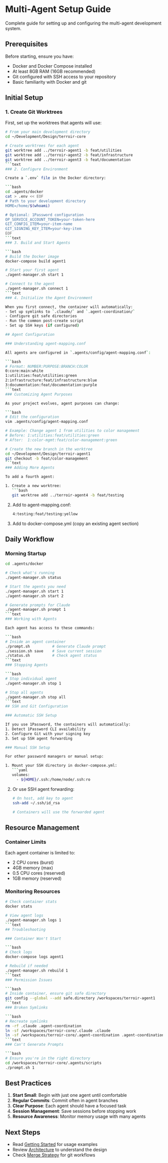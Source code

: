# Multi-Agent Setup Guide

Complete guide for setting up and configuring the multi-agent development system.

## Prerequisites

Before starting, ensure you have:

- Docker and Docker Compose installed
- At least 8GB RAM (16GB recommended)
- Git configured with SSH access to your repository
- Basic familiarity with Docker and git

## Initial Setup

### 1. Create Git Worktrees

First, set up the worktrees that agents will use:

````bash
# From your main development directory
cd ~/Development/Design/terroir-core

# Create worktrees for each agent
git worktree add ../terroir-agent1 -b feat/utilities
git worktree add ../terroir-agent2 -b feat/infrastructure
git worktree add ../terroir-agent3 -b feat/documentation
```text
### 2. Configure Environment

Create a `.env` file in the Docker directory:

```bash
cd .agents/docker
cat > .env << EOF
# Path to your development directory
HOME=/home/$(whoami)

# Optional: 1Password configuration
OP_SERVICE_ACCOUNT_TOKEN=your-token-here
GIT_CONFIG_ITEM=your-item-name
GIT_SIGNING_KEY_ITEM=your-key-item
EOF
```text
### 3. Build and Start Agents

```bash
# Build the Docker image
docker-compose build agent1

# Start your first agent
./agent-manager.sh start 1

# Connect to the agent
./agent-manager.sh connect 1
```text
### 4. Initialize the Agent Environment

When you first connect, the container will automatically:
- Set up symlinks to `.claude/` and `.agent-coordination/`
- Configure git safe directories
- Run the common post-create script
- Set up SSH keys (if configured)

## Agent Configuration

### Understanding agent-mapping.conf

All agents are configured in `.agents/config/agent-mapping.conf`:

```bash
# Format: NUMBER:PURPOSE:BRANCH:COLOR
0:core:main:white
1:utilities:feat/utilities:green
2:infrastructure:feat/infrastructure:blue
3:documentation:feat/documentation:purple
```text
### Customizing Agent Purposes

As your project evolves, agent purposes can change:

```bash
# Edit the configuration
vim .agents/config/agent-mapping.conf

# Example: Change agent 1 from utilities to color management
# Before: 1:utilities:feat/utilities:green
# After:  1:color-mgmt:feat/color-management:green

# Create the new branch in the worktree
cd ~/Development/Design/terroir-agent1
git checkout -b feat/color-management
```text
### Adding More Agents

To add a fourth agent:

1. Create a new worktree:
   ```bash
   git worktree add ../terroir-agent4 -b feat/testing
````

2. Add to agent-mapping.conf:

   ```bash
   4:testing:feat/testing:yellow
   ```

3. Add to docker-compose.yml (copy an existing agent section)

## Daily Workflow

### Morning Startup

````bash
cd .agents/docker

# Check what's running
./agent-manager.sh status

# Start the agents you need
./agent-manager.sh start 1
./agent-manager.sh start 2

# Generate prompts for Claude
./agent-manager.sh prompt 1
```text
### Working with Agents

Each agent has access to these commands:

```bash
# Inside an agent container
./prompt.sh          # Generate Claude prompt
./session.sh save    # Save current session
./status.sh          # Check agent status
```text
### Stopping Agents

```bash
# Stop individual agent
./agent-manager.sh stop 1

# Stop all agents
./agent-manager.sh stop all
```text
## SSH and Git Configuration

### Automatic SSH Setup

If you use 1Password, the containers will automatically:
1. Detect 1Password CLI availability
2. Configure Git with your signing key
3. Set up SSH agent forwarding

### Manual SSH Setup

For other password managers or manual setup:

1. Mount your SSH directory in docker-compose.yml:
   ```yaml
   volumes:
     - ${HOME}/.ssh:/home/node/.ssh:ro
````

2. Or use SSH agent forwarding:

   ```bash
   # On host, add key to agent
   ssh-add ~/.ssh/id_rsa

   # Containers will use the forwarded agent
   ```

## Resource Management

### Container Limits

Each agent container is limited to:

- 2 CPU cores (burst)
- 4GB memory (max)
- 0.5 CPU cores (reserved)
- 1GB memory (reserved)

### Monitoring Resources

````bash
# Check container stats
docker stats

# View agent logs
./agent-manager.sh logs 1
```text
## Troubleshooting

### Container Won't Start

```bash
# Check logs
docker-compose logs agent1

# Rebuild if needed
./agent-manager.sh rebuild 1
```text
### Permission Issues

```bash
# Inside container, ensure git safe directory
git config --global --add safe.directory /workspaces/terroir-agent1
```text
### Broken Symlinks

```bash
# Recreate symlinks
rm -rf .claude .agent-coordination
ln -sf /workspaces/terroir-core/.claude .claude
ln -sf /workspaces/terroir-core/.agent-coordination .agent-coordination
```text
### Can't Generate Prompts

```bash
# Ensure you're in the right directory
cd /workspaces/terroir-core/.agents/scripts
./prompt.sh 1
````

## Best Practices

1. **Start Small**: Begin with just one agent until comfortable
2. **Regular Commits**: Commit often in agent branches
3. **Clear Purpose**: Each agent should have a focused task
4. **Session Management**: Save sessions before stopping work
5. **Resource Awareness**: Monitor memory usage with many agents

## Next Steps

- Read [Getting Started](getting-started.md) for usage examples
- Review [Architecture](architecture.md) to understand the design
- Check [Merge Strategy](merge-strategy.md) for git workflows
